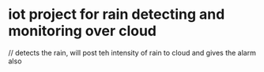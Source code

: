 # iot project for rain detecting and monitoring over cloud


//  detects the rain, will post teh intensity of rain to cloud and gives the alarm also
